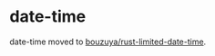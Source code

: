 # date-time

date-time moved to [bouzuya/rust-limited-date-time].

[bouzuya/rust-limited-date-time]: https://github.com/bouzuya/rust-limited-date-time
